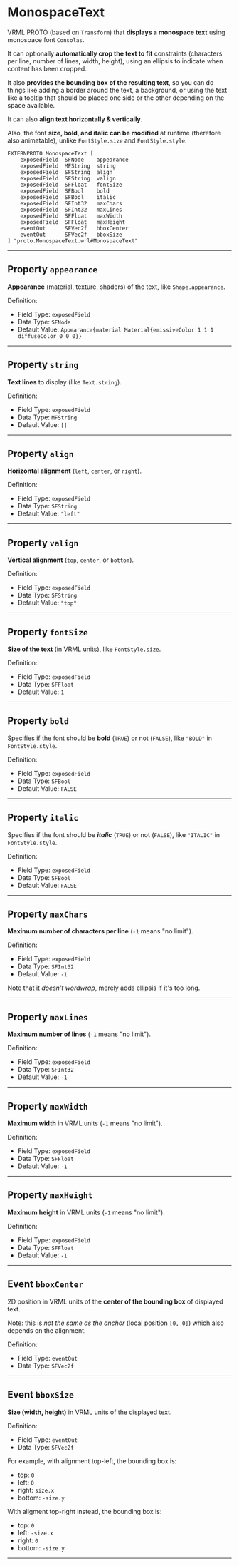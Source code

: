 # MonospaceText

VRML PROTO (based on `Transform`) that **displays a monospace text** using monospace font `Consolas`.

It can optionally **automatically crop the text to fit** constraints (characters per line,
number of lines, width, height), using an ellipsis to indicate when content has been cropped.

It also **provides the bounding box of the resulting text**, so you can do things like adding
a border around the text, a background, or using the text like a tooltip that should
be placed one side or the other depending on the space available.

It can also **align text horizontally & vertically**.

Also, the font **size, bold, and italic can be modified** at runtime (therefore also animatable), unlike `FontStyle.size` and `FontStyle.style`.

	EXTERNPROTO MonospaceText [
		exposedField  SFNode    appearance
		exposedField  MFString  string
		exposedField  SFString  align
		exposedField  SFString  valign
		exposedField  SFFloat   fontSize
		exposedField  SFBool    bold
		exposedField  SFBool    italic
		exposedField  SFInt32   maxChars
		exposedField  SFInt32   maxLines
		exposedField  SFFloat   maxWidth
		exposedField  SFFloat   maxHeight
		eventOut      SFVec2f   bboxCenter
		eventOut      SFVec2f   bboxSize
	] "proto.MonospaceText.wrl#MonospaceText"


-------------------------------------------------------------------------------

## Property `appearance`

**Appearance** (material, texture, shaders) of the text, like `Shape.appearance`.

Definition:
 - Field Type: `exposedField`
 - Data Type: `SFNode`
 - Default Value: `Appearance{material Material{emissiveColor 1 1 1 diffuseColor 0 0 0}}`


-------------------------------------------------------------------------------

## Property `string`

**Text lines** to display (like `Text.string`).

Definition:
 - Field Type: `exposedField`
 - Data Type: `MFString`
 - Default Value: `[]`


-------------------------------------------------------------------------------

## Property `align`

**Horizontal alignment** (`left`, `center`, or `right`).

Definition:
 - Field Type: `exposedField`
 - Data Type: `SFString`
 - Default Value: `"left"`


-------------------------------------------------------------------------------

## Property `valign`

**Vertical alignment** (`top`, `center`, or `bottom`).

Definition:
 - Field Type: `exposedField`
 - Data Type: `SFString`
 - Default Value: `"top"`


-------------------------------------------------------------------------------

## Property `fontSize`

**Size of the text** (in VRML units), like `FontStyle.size`.

Definition:
 - Field Type: `exposedField`
 - Data Type: `SFFloat`
 - Default Value: `1`


-------------------------------------------------------------------------------

## Property `bold`

Specifies if the font should be **bold** (`TRUE`) or not (`FALSE`), like `"BOLD"` in `FontStyle.style`.

Definition:
 - Field Type: `exposedField`
 - Data Type: `SFBool`
 - Default Value: `FALSE`


-------------------------------------------------------------------------------

## Property `italic`

Specifies if the font should be ***italic*** (`TRUE`) or not (`FALSE`), like `"ITALIC"` in `FontStyle.style`.

Definition:
 - Field Type: `exposedField`
 - Data Type: `SFBool`
 - Default Value: `FALSE`


-------------------------------------------------------------------------------

## Property `maxChars`

**Maximum number of characters per line** (`-1` means "no limit").

Definition:
 - Field Type: `exposedField`
 - Data Type: `SFInt32`
 - Default Value: `-1`

Note that it *doesn't wordwrap*, merely adds ellipsis if it's too long.


-------------------------------------------------------------------------------

## Property `maxLines`

**Maximum number of lines** (`-1` means "no limit").

Definition:
 - Field Type: `exposedField`
 - Data Type: `SFInt32`
 - Default Value: `-1`


-------------------------------------------------------------------------------

## Property `maxWidth`

**Maximum width** in VRML units (`-1` means "no limit").

Definition:
 - Field Type: `exposedField`
 - Data Type: `SFFloat`
 - Default Value: `-1`


-------------------------------------------------------------------------------

## Property `maxHeight`

**Maximum height** in VRML units (`-1` means "no limit").

Definition:
 - Field Type: `exposedField`
 - Data Type: `SFFloat`
 - Default Value: `-1`


-------------------------------------------------------------------------------

## Event `bboxCenter`

2D position in VRML units of the **center of the bounding box** of displayed text.

Note: this is *not the same as the anchor* (local position `[0, 0]`) which also depends on the alignment.

Definition:
 - Field Type: `eventOut`
 - Data Type: `SFVec2f`


-------------------------------------------------------------------------------

## Event `bboxSize`

**Size (width, height)** in VRML units of the displayed text.

Definition:
 - Field Type: `eventOut`
 - Data Type: `SFVec2f`

For example, with alignment top-left, the bounding box is:
 - top: `0`
 - left: `0`
 - right: `size.x`
 - bottom: `-size.y`

With aligment top-right instead, the bounding box is:
 - top: `0`
 - left: `-size.x`
 - right: `0`
 - bottom: `-size.y`


-------------------------------------------------------------------------------

